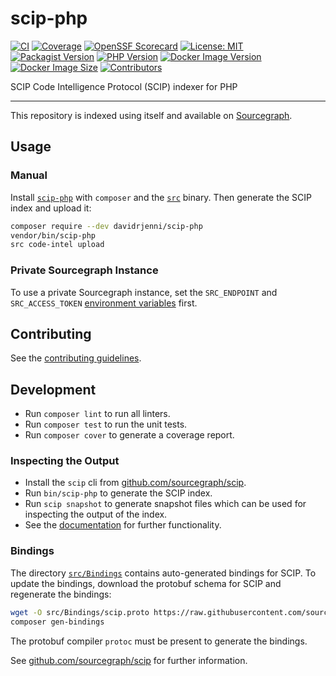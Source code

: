 # scip-php

[![CI](https://github.com/davidrjenni/scip-php/actions/workflows/ci.yml/badge.svg)](https://github.com/davidrjenni/scip-php/actions/workflows/ci.yml)
[![Coverage](https://codecov.io/gh/davidrjenni/scip-php/branch/main/graph/badge.svg?token=JYJNWGSDWL)](https://codecov.io/gh/davidrjenni/scip-php)
[![OpenSSF Scorecard](https://api.securityscorecards.dev/projects/github.com/davidrjenni/scip-php/badge)](https://api.securityscorecards.dev/projects/github.com/davidrjenni/scip-php)
[![License: MIT](https://img.shields.io/github/license/davidrjenni/scip-php)](https://github.com/davidrjenni/scip-php/blob/main/LICENSE)
[![Packagist Version](https://img.shields.io/packagist/v/davidrjenni/scip-php)](https://packagist.org/packages/davidrjenni/scip-php)
[![PHP Version](https://img.shields.io/packagist/php-v/davidrjenni/scip-php)](https://packagist.org/packages/davidrjenni/scip-php)
[![Docker Image Version](https://img.shields.io/docker/v/davidrjenni/scip-php?label=docker)](https://hub.docker.com/r/davidrjenni/scip-php)
[![Docker Image Size](https://img.shields.io/docker/image-size/davidrjenni/scip-php)](https://hub.docker.com/r/davidrjenni/scip-php)
[![Contributors](https://img.shields.io/github/contributors/davidrjenni/scip-php.svg)](https://github.com/davidrjenni/scip-php/contributors)

SCIP Code Intelligence Protocol (SCIP) indexer for PHP

---

This repository is indexed using itself and available on
[Sourcegraph](https://sourcegraph.com/github.com/davidrjenni/scip-php).

## Usage

### Manual

Install [`scip-php`](https://packagist.org/packages/davidrjenni/scip-php)
with `composer` and the
[`src`](https://docs.sourcegraph.com/cli/quickstart) binary. Then generate
the SCIP index and upload it:

```bash
composer require --dev davidrjenni/scip-php
vendor/bin/scip-php
src code-intel upload
```

### Private Sourcegraph Instance

To use a private Sourcegraph instance, set the
`SRC_ENDPOINT` and `SRC_ACCESS_TOKEN` [environment
variables](https://docs.sourcegraph.com/cli/explanations/env) first.

## Contributing

See the [contributing guidelines](CONTRIBUTING.md).

## Development

- Run `composer lint` to run all linters.
- Run `composer test` to run the unit tests.
- Run `composer cover` to generate a coverage report.

### Inspecting the Output

- Install the `scip` cli from
  [github.com/sourcegraph/scip](https://github.com/sourcegraph/scip).
- Run `bin/scip-php` to generate the SCIP index.
- Run `scip snapshot` to generate snapshot files which can be used for
  inspecting the output of the index.
- See the
  [documentation](https://github.com/sourcegraph/scip/blob/main/docs/CLI.md)
  for further functionality.

### Bindings

The directory [`src/Bindings`](src/Bindings) contains auto-generated
bindings for SCIP.  To update the bindings, download the protobuf schema
for SCIP and regenerate the bindings:

```bash
wget -O src/Bindings/scip.proto https://raw.githubusercontent.com/sourcegraph/scip/main/scip.proto
composer gen-bindings
```

The protobuf compiler `protoc` must be present to generate the bindings.

See [github.com/sourcegraph/scip](https://github.com/sourcegraph/scip)
for further information.
